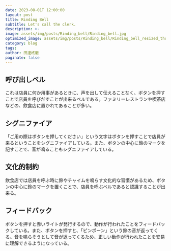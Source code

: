 ```yaml
---
date: 2023-08-01T 12:00:00
layout: post
title: Rinding Bell
subtitle: Let's call the clerk.
description: >-
image: assets/img/posts/Rinding_bell/Rinding_bell.jpg
optimized_image: assets/img/posts/Rinding_bell/Rinding_bell_resized_thumbnail.jpg
category: blog
tags: 
author: 田邊柊磨
paginate: false
---
```


## 呼び出しベル

これは店員に何か用事があるときに、声を出して伝えることなく、ボタンを押すことで店員を呼びだすことが出来るベルである。ファミリーレストランや喫茶店などの、飲食店に置かれてあることが多い。

## シグニファイア

「ご用の際はボタンを押してください」という文字はボタンを押すことで店員が来るということをシグニファイアしている。また、ボタンの中心に鈴のマークを記すことで、音が鳴ることもシグニファイアしている。

## 文化的制約

飲食店では店員を呼ぶ時に鈴やチャイムを鳴らす文化的な習慣があるため、ボタンの中心に鈴のマークを置くことで、店員を呼ぶベルであると認識することが出来る。

## フィードバック

ボタンを押すと赤いライトが発行するので、動作が行われたことをフィードバックしている。また、ボタンを押すと、「ピンポーン」という鈴の音が返ってくる。音を鳴らそうとして音が返ってくるため、正しい動作が行われたことを安易に理解できるようになっている。